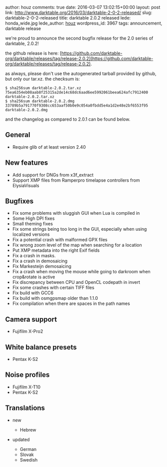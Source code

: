 author: houz
comments: true
date: 2016-03-07 13:02:15+00:00
layout: post
link: http://www.darktable.org/2016/03/darktable-2-0-2-released/
slug: darktable-2-0-2-released
title: darktable 2.0.2 released
lede: honda_wide.jpg
lede_author: <a href="https://houz.org/">houz</a>
wordpress_id: 3967
tags: announcement, darktable release

we're proud to announce the second bugfix release for the 2.0 series of darktable, 2.0.2!

the github release is here: [https://github.com/darktable-org/darktable/releases/tag/release-2.0.2](https://github.com/darktable-org/darktable/releases/tag/release-2.0.2).

as always, please don't use the autogenerated tarball provided by github, but only our tar.xz. the checksum is:

    $ sha256sum darktable-2.0.2.tar.xz
    75ea6354eb08aab8f25315a2de14c68dc6aad6ee5992061beea624afc7912400 darktable-2.0.2.tar.xz
    $ sha256sum darktable-2.0.2.dmg
    33789b5a791770f9308cc653aaf50b0e9c054a0fbdd5e4a1d2e48e2bf6553f95  darktable-2.0.2.dmg

and the changelog as compared to 2.0.1 can be found below.

## General

* Require glib of at least version 2.40

## New features

* Add support for DNGs from x3f_extract
* Support XMP files from Ramperpro timelapse controllers from ElysiaVisuals

## Bugfixes

* Fix some problems with sluggish GUI when Lua is compiled in
* Some High DPI fixes
* Small theming fixes
* Fix some strings being too long in the GUI, especially when using localized versions
* Fix a potential crash with malformed GPX files
* Fix wrong zoom level of the map when searching for a location
* Put XMP metadata into the right Exif fields
* Fix a crash in masks.
* Fix a crash in demosaicing
* Fix Markesteijn demosaicing
* Fix a crash when moving the mouse while going to darkroom when crop&rotate is active
* Fix discrepancy between CPU and OpenCL codepath in invert
* Fix some crashes with certain TIFF files
* Fix build with GCC6
* Fix build with osmgpsmap older than 1.1.0
* Fix compilation when there are spaces in the path names

## Camera support

* Fujifilm X-Pro2

## White balance presets

* Pentax K-S2

## Noise profiles

* Fujifilm X-T10
* Pentax K-S2

## Translations

* new

    * Hebrew

* updated

    * German
    * Slovak
    * Swedish
